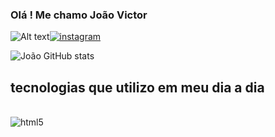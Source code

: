 
### Olá ! Me chamo João Victor 
![Alt text](https://em-content.zobj.net/source/microsoft-teams/337/man-technologist_1f468-200d-1f4bb.png)[![instagram](https://img.shields.io/badge/joao_hllw-E4405F?style=for-the-badge&logo=instagram&logoColor=white)](https://instagram.com/joao_hllw?igshid=ZDdkNTZiNTM=)



![João GitHub stats](https://github-readme-stats.vercel.app/api?username=joaovictorcesario&show_icons=true&theme=tokyonight)


## tecnologias que utilizo em meu dia a dia
<div style="display: insline_block"><br/><img align="center" alt="html5" src="https://cdn.jsdelivr.net/gh/devicons/devicon/icons/python/python-original-wordmark.svg" />

